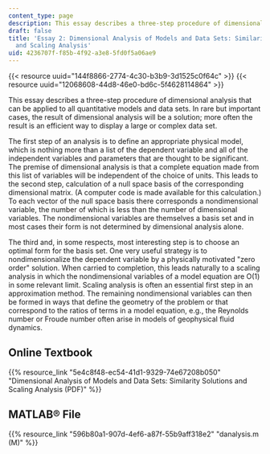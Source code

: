 ```yaml
---
content_type: page
description: This essay describes a three-step procedure of dimensional analysis.
draft: false
title: 'Essay 2: Dimensional Analysis of Models and Data Sets: Similarity Solutions
  and Scaling Analysis'
uid: 4236707f-f85b-4f92-a3e8-5fd0f5a06ae9
---
```

{{< resource uuid="144f8866-2774-4c30-b3b9-3d1525c0f64c" >}}
{{< resource uuid="12068608-44d8-46e0-bd6c-5f4628114864" >}}

This essay describes a three-step procedure of dimensional analysis that can be applied to all quantitative models and data sets. In rare but important cases, the result of dimensional analysis will be a solution; more often the result is an efficient way to display a large or complex data set.

The first step of an analysis is to define an appropriate physical model, which is nothing more than a list of the dependent variable and all of the independent variables and parameters that are thought to be significant. The premise of dimensional analysis is that a complete equation made from this list of variables will be independent of the choice of units. This leads to the second step, calculation of a null space basis of the corresponding dimensional matrix. (A computer code is made available for this calculation.) To each vector of the null space basis there corresponds a nondimensional variable, the number of which is less than the number of dimensional variables. The nondimensional variables are themselves a basis set and in most cases their form is not determined by dimensional analysis alone.

The third and, in some respects, most interesting step is to choose an optimal form for the basis set. One very useful strategy is to nondimensionalize the dependent variable by a physically motivated "zero order" solution. When carried to completion, this leads naturally to a scaling analysis in which the nondimensional variables of a model equation are O(1) in some relevant limit. Scaling analysis is often an essential first step in an approximation method. The remaining nondimensional variables can then be formed in ways that define the geometry of the problem or that correspond to the ratios of terms in a model equation, e.g., the Reynolds number or Froude number often arise in models of geophysical fluid dynamics.

## Online Textbook

{{% resource_link "5e4c8f48-ec54-41d1-9329-74e67208b050" "Dimensional Analysis of Models and Data Sets: Similarity Solutions and Scaling Analysis (PDF)" %}}

## MATLAB® File

{{% resource_link "596b80a1-907d-4ef6-a87f-55b9aff318e2" "danalysis.m (M)" %}}